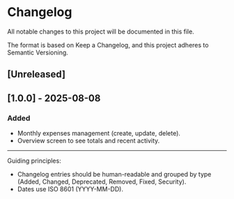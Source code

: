 # Changelog

All notable changes to this project will be documented in this file.

The format is based on Keep a Changelog, and this project adheres to Semantic Versioning.

## [Unreleased]

## [1.0.0] - 2025-08-08

### Added

- Monthly expenses management (create, update, delete).
- Overview screen to see totals and recent activity.

---

Guiding principles:

- Changelog entries should be human-readable and grouped by type (Added, Changed, Deprecated, Removed, Fixed, Security).
- Dates use ISO 8601 (YYYY-MM-DD).
